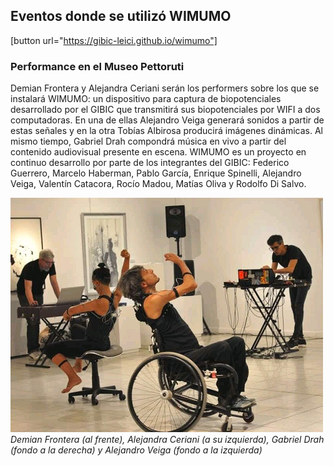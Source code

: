 ## Eventos donde se utilizó WIMUMO 

[button url="https://gibic-leici.github.io/wimumo"]

### Performance en el Museo Pettoruti

Demian Frontera y Alejandra Ceriani serán los performers sobre los que se instalará WIMUMO: un dispositivo para captura de biopotenciales desarrollado por el GIBIC que transmitirá sus biopotenciales por WIFI a dos computadoras. En una de ellas Alejandro Veiga generará sonidos a partir de estas señales y en la otra Tobías Albirosa producirá imágenes dinámicas. Al mismo tiempo, Gabriel Drah compondrá música en vivo a partir del contenido audiovisual presente en escena. WIMUMO es un proyecto en continuo desarrollo por parte de los integrantes del GIBIC: Federico Guerrero, Marcelo Haberman, Pablo García, Enrique Spinelli, Alejandro Veiga, Valentín Catacora, Rocío Madou, Matías Oliva y Rodolfo Di Salvo.

![Perfo](images/perfo_ale_demian.png)\
*Demian Frontera (al frente), Alejandra Ceriani (a su izquierda), Gabriel Drah (fondo a la derecha) y Alejandro Veiga (fondo a la izquierda)*